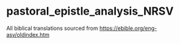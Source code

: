 # pastoral_epistle_analysis_NRSV
All biblical translations sourced from https://ebible.org/eng-asv/oldindex.htm